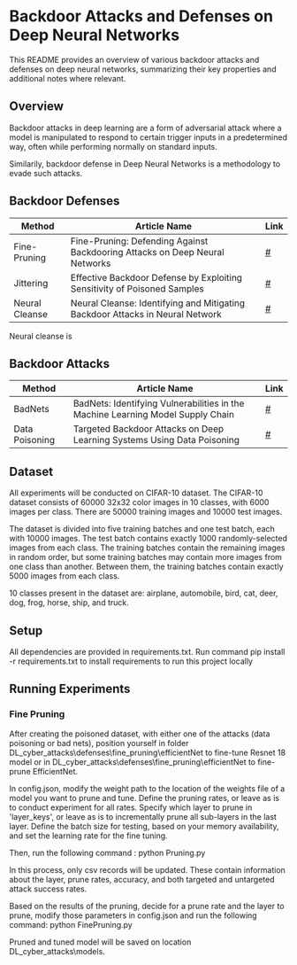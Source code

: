 # Backdoor Attacks and Defenses  on Deep Neural Networks

This README provides an overview of various backdoor attacks and defenses on deep neural networks, summarizing their key properties and additional notes where relevant.

## Overview

Backdoor attacks in deep learning are a form of adversarial attack where a model is manipulated to respond to certain trigger inputs in a predetermined way, often while performing normally on standard inputs. 

Similarily, backdoor defense in Deep Neural Networks is a methodology to evade such attacks.


## Backdoor Defenses

| Method            | Article Name                                                                                                   | Link |
|-------------------|----------------------------------------------------------------------------------------------------------------|------|
| Fine-Pruning           | Fine-Pruning: Defending Against Backdooring Attacks on Deep Neural Networks  | [#](https://www.researchgate.net/profile/Siddharth-Garg/publication/325483856_Fine-Pruning_[…]ng-Against-Backdooring-Attacks-on-Deep-Neural-Networks.pdf) |
| Jittering         | Effective Backdoor Defense by Exploiting Sensitivity of Poisoned Samples  | [#](https://proceedings.neurips.cc/paper_files/paper/2022/hash/3f9bbf77fbd858e5b6e39d39fe84ed2e-Abstract-Conference.html) |
| Neural Cleanse    | Neural Cleanse: Identifying and Mitigating Backdoor Attacks in Neural Network | [#](https://people.cs.uchicago.edu/~ravenben/publications/pdf/backdoor-sp19.pdf) |

Neural cleanse is 
## Backdoor Attacks

| Method     | Article Name                                                                       | Link |
|------------|------------------------------------------------------------------------------------|------|
| BadNets    | BadNets: Identifying Vulnerabilities in the Machine Learning Model Supply Chain   | [#](https://arxiv.org/abs/1708.06733) |
| Data Poisoning  | Targeted Backdoor Attacks on Deep Learning Systems Using Data Poisoning                   | [#](https://arxiv.org/abs/1712.05526) |


## Dataset

All experiments will be conducted on CIFAR-10 dataset.
The CIFAR-10 dataset consists of 60000 32x32 color images in 10 classes, with 6000 images per class. There are 50000 training images and 10000 test images.

The dataset is divided into five training batches and one test batch, each with 10000 images. The test batch contains exactly 1000 randomly-selected images from each class. The training batches contain the remaining images in random order, but some training batches may contain more images from one class than another. Between them, the training batches contain exactly 5000 images from each class.

10 classes present in the dataset are: airplane, automobile, bird, cat, deer, dog, frog, horse, ship, and truck.

## Setup

All dependencies are provided in requirements.txt. Run command pip install -r requirements.txt 
to install requirements to run this project locally

## Running Experiments

### Fine Pruning

After creating the poisoned dataset, with either one of the attacks (data poisoning or bad nets), position yourself in folder DL_cyber_attacks\defenses\fine_pruning\efficientNet to fine-tune Resnet 18 model or in DL_cyber_attacks\defenses\fine_pruning\efficientNet to fine-prune EfficientNet.

In config.json, modify the  weight path to the location of the weights file of a model you want to prune and tune. Define the pruning rates, or leave as is to conduct experiment for all rates. Specify which layer to prune in 'layer_keys', or leave as is to incrementally prune all sub-layers in the last layer. Define the batch size for testing, based on your memory availability, and set the learning rate for the fine tuning.

Then, run the following command :
   python Pruning.py

In this process, only csv records will be updated. These contain information about the layer, prune rates, accuracy, and both targeted and untargeted attack success rates.

Based on the results of the pruning, decide for a prune rate and the layer to prune, modify those parameters in config.json and run the following command:
   python FinePruning.py

Pruned and tuned model will be saved on location DL_cyber_attacks\models.
